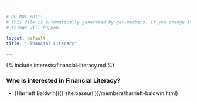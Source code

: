 ```yaml
---

# DO NOT EDIT!
# This file is automatically generated by get-members. If you change it, bad
# things will happen.

layout: default
title: "Financial Literacy"

---
```


{% include interests/financial-literacy.md %}

### Who is interested in Financial Literacy?


* [Harriett Baldwin]({{ site.baseurl }}/members/harriett-baldwin.html)
